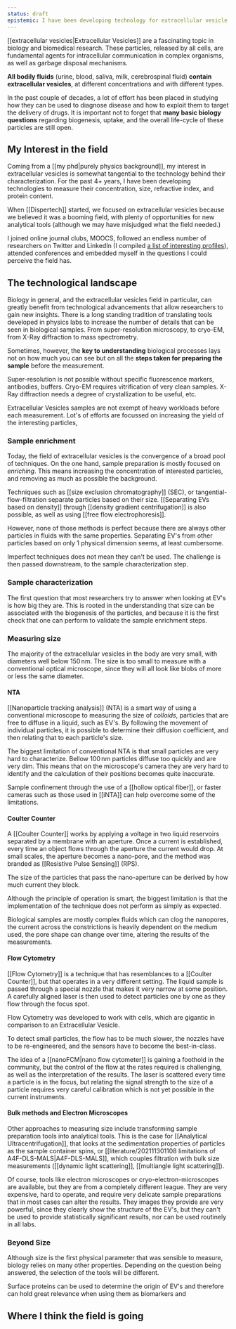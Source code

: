 ```yaml
---
status: draft
epistemic: I have been developing technology for extracellular vesicle characterization for over 4 years
---
```

[[extracellular vesicles|Extracellular Vesicles]] are a fascinating topic in biology and biomedical research. These particles, released by all cells, are fundamental agents for intracellular communication in complex organisms, as well as garbage disposal mechanisms. 

**All bodily fluids** (urine, blood, saliva, milk, cerebrospinal fluid) **contain extracellular vesicles**, at different concentrations and with different types. 

In the past couple of decades, a lot of effort has been placed in studying how they can be used to diagnose disease and how to exploit them to target the delivery of drugs. It is important not to forget that **many basic biology questions** regarding biogenesis, uptake, and the overall life-cycle of these particles are still open. 

## My Interest in the field
Coming from a [[my phd|purely physics background]], my interest in extracellular vesicles is somewhat tangential to the technology behind their characterization. For the past 4+ years, I have been developing technologies to measure their concentration, size, refractive index, and protein content. 

When [[Dispertech]] started, we focused on extracellular vesicles because we believed it was a booming field, with plenty of opportunities for new analytical tools (although we may have misjudged what the field needed.) 

I joined online journal clubs, MOOCS, followed an endless number of researchers on Twitter and LinkedIn (I compiled [a list of interesting profiles](https://twitter.com/i/lists/1656191648404221954?s=20)), attended conferences and embedded myself in the questions I could perceive the field has. 

## The technological landscape
Biology in general, and the extracellular vesicles field in particular, can greatly benefit from technological advancements that allow researchers to gain new insights. There is a long standing tradition of translating tools developed in physics labs to increase the number of details that can be seen in biological samples. From super-resolution microscopy, to cryo-EM, from X-Ray diffraction to mass spectrometry. 

Sometimes, however, the **key to understanding** biological processes lays not on how much you can see but on all the **steps taken for preparing the sample** before the measurement. 

Super-resolution is not possible without specific fluorescence markers, antibodies, buffers. Cryo-EM requires vitrification of very clean samples. X-Ray diffraction needs a degree of crystallization to be useful, etc. 

Extracellular Vesicles samples are not exempt of heavy workloads before each measurement. Lot's of efforts are focussed on increasing the yield of the interesting particles, 

### Sample enrichment
Today, the field of extracellular vesicles is the convergence of a broad pool of techniques. On the one hand, sample preparation is mostly focused on *enriching*. This means increasing the concentration of interested particles, and removing as much as possible the background. 

Techniques such as [[size exclusion chromatography]] (SEC), or tangential-flow-filtration separate particles based on their size. [[Separating EVs based on density]] through [[density gradient centrifugation]] is also possible, as well as using [[free flow electrophoresis]]. 

However, none of those methods is perfect because there are always other particles in fluids with the same properties. Separating EV's from other particles based on only 1 physical dimension seems, at least cumbersome. 

Imperfect techniques does not mean they can't be used. The challenge is then passed downstream, to the sample characterization step. 

### Sample characterization
The first question that most researchers try to answer when looking at EV's is how big they are. This is rooted in the understanding that size can be associated with the biogenesis of the particles, and because it is the first check that one can perform to validate the sample enrichment steps. 

### Measuring size
The majority of the extracellular vesicles in the body are very small, with diameters well below $150\,\textrm{nm}$. The size is too small to measure with a conventional optical microscope, since they will all look like blobs of more or less the same diameter. 

#### NTA
[[Nanoparticle tracking analysis]] (NTA) is a smart way of using a conventional microscope to measuring the size of *colloids*, particles that are free to diffuse in a liquid, such as EV's. By following the movement of individual particles, it is possible to determine their diffusion coefficient, and then relating that to each particle's size. 

The biggest limitation of conventional NTA is that small particles are very hard to characterize. Bellow $100\, \textrm{nm}$ particles diffuse too quickly and are very dim. This means that on the microscope's camera they are very hard to identify and the calculation of their positions becomes quite inaccurate. 

Sample confinement through the use of a [[hollow optical fiber]], or faster cameras such as those used in [[iNTA]] can help overcome some of the limitations. 

#### Coulter Counter 
A [[Coulter Counter]] works by applying a voltage in two liquid reservoirs separated by a membrane with an aperture. Once a current is established, every time an object flows through the aperture the current would drop. At small scales, the aperture becomes a nano-pore, and the method was branded as [[Resistive Pulse Sensing]] (RPS). 

The size of the particles that pass the nano-aperture can be derived by how much current they block. 

Although the principle of operation is smart, the biggest limitation is that the implementation of the technique does not perform as simply as expected. 

Biological samples are mostly complex fluids which can clog the nanopores, the current across the constrictions is heavily dependent on the medium used, the pore shape can change over time, altering the results of the measurements. 

#### Flow Cytometry
[[Flow Cytometry]] is a technique that has resemblances to a [[Coulter Counter]], but that operates in a very different setting. The liquid sample is passed through a special nozzle that makes it very narrow at some position. A carefully aligned laser is then used to detect particles one by one as they flow through the focus spot. 

Flow Cytometry was developed to work with cells, which are gigantic in comparison to an Extracellular Vesicle. 

To detect small particles, the flow has to be much slower, the nozzles have to be re-engineered, and the sensors have to become the best-in-class. 

The idea of a [[nanoFCM|nano flow cytometer]] is gaining a foothold in the community, but the control of the flow at the rates required is challenging, as well as the interpretation of the results. The laser is scattered every time a particle is in the focus, but relating the signal strength to the size of a particle requires very careful calibration which is not yet possible in the current instruments. 

#### Bulk methods and Electron Microscopes
Other approaches to measuring size include transforming sample preparation tools into analytical tools. This is the case for [[Analytical Ultracentrifugation]], that looks at the sedimentation properties of particles as the sample container spins, or [[literature/202111301108 limitations of A4F-DLS-MALS|A4F-DLS-MALS]], which couples filtration with bulk size measurements ([[dynamic light scattering]], [[multiangle light scattering]]). 

Of course, tools like electron microscopes or cryo-electron-microscopes are available, but they are from a completely different league. They are very expensive, hard to operate, and require very delicate sample preparations that in most cases can alter the results. They images they provide are very powerful, since they clearly show the structure of the EV's, but they can't be used to provide statistically significant results, nor can be used routinely in all labs. 

### Beyond Size
Although size is the first physical parameter that was sensible to measure, biology relies on many other properties. Depending on the question being answered, the selection of the tools will be different. 

Surface proteins can be used to determine the origin of EV's and therefore can hold great relevance when using them as biomarkers and 


## Where I think the field is going
